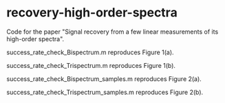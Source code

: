 # recovery-high-order-spectra
Code for the paper "Signal recovery from  a few linear measurements of its high-order spectra".

success_rate_check_Bispectrum.m reproduces Figure 1(a).

success_rate_check_Trispectrum.m reproduces Figure 1(b).

success_rate_check_Bispectrum_samples.m reproduces Figure 2(a).

success_rate_check_Trispectrum_samples.m reproduces Figure 2(b).

